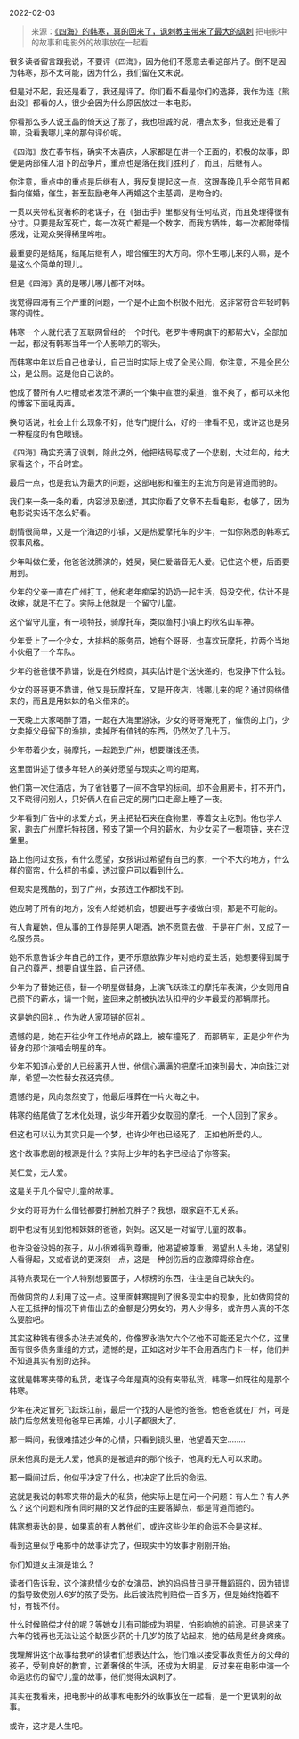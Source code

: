 2022-02-03

> 来源：[《四海》的韩寒，真的回来了，讽刺教主带来了最大的讽刺](http://mp.weixin.qq.com/s?__biz=MzU3NDc5Nzc0NQ==&mid=2247512423&idx=1&sn=47ea0929785a5084ad9981f0371db3d8&chksm=fd2e13b9ca599aafb5c10b53d852fbc3e06a87db1fea7b2278c249b6eb107297843c40685626&scene=27#wechat_redirect)
> 把电影中的故事和电影外的故事放在一起看

很多读者留言跟我说，不要评《四海》，因为他们不愿意去看这部片子。倒不是因为韩寒，那不太可能，因为什么，我们留在文末说。

  

但是对不起，我还是看了，我还是评了。你们看不看是你们的选择，我作为连《熊出没》都看的人，很少会因为什么原因放过一本电影。  

  

你看那么多人说王晶的倚天这了那了，我也坦诚的说，槽点太多，但我还是看了嘛，没看我哪儿来的那句评价呢。  

  

《四海》放在春节档，确实不太喜庆，人家都是在讲一个正面的，积极的故事，即便是两部催人泪下的战争片，重点也是落在我们胜利了，而且，后继有人。  

  

你注意，重点中的重点是后继有人，我反复提起这一点，这跟春晚几乎全部节目都指向催婚，催生，甚至鼓励老年人再婚这个主基调，是吻合的。

  

一贯以夹带私货著称的老谋子，在《狙击手》里都没有任何私货，而且处理得很有分寸。只要是敌军死亡，每一次死亡都是一个数字，而我方牺牲，每一次都附带情感戏，让观众哭得稀里哗啦。  

  

最重要的是结尾，结尾后继有人，暗合催生的大方向。你不生哪儿来的人嘛，是不是这么个简单的理儿。

  

但是《四海》真的是哪儿哪儿都不对味。

  

我觉得四海有三个严重的问题，一个是不正面不积极不阳光，这非常符合年轻时韩寒的调性。  

  

韩寒一个人就代表了互联网曾经的一个时代。老罗牛博网旗下的那帮大V，全部加一起，都没有韩寒当年一个人影响力的零头。  

  

而韩寒中年以后自己也承认，自己当时实际上成了全民公厕，你注意，不是全民公公，是公厕。这是他自己说的。

  

他成了替所有人吐槽或者发泄不满的一个集中宣泄的渠道，谁不爽了，都可以来他的博客下面吼两声。

  

换句话说，社会上什么现象不好，他专门提什么，好的一律看不见，或许这也是另一种程度的有色眼镜。  

  

《四海》确实充满了讽刺，除此之外，他把结局写成了一个悲剧，大过年的，给大家看这个，不合时宜。

  

最后一点，也是我认为最大的问题，这部电影和催生的主流方向是背道而驰的。  

  

我们来一条一条的看，内容涉及剧透，其实你看了文章不去看电影，也够了，因为电影说实话不怎么好看。  

  

剧情很简单，又是一个海边的小镇，又是热爱摩托车的少年，一如你熟悉的韩寒式叙事风格。

  

少年叫做仁爱，他爸爸沈腾演的，姓吴，吴仁爱谐音无人爱。记住这个梗，后面要用到。  

  

少年的父亲一直在广州打工，他和老年痴呆的奶奶一起生活，妈没交代，估计不是改嫁，就是不在了。实际上他就是一个留守儿童。  

  

这个留守儿童，有一项特技，骑摩托车，类似渔村小镇上的秋名山车神。  

  

少年爱上了一个少女，大排档的服务员，她有个哥哥，也喜欢玩摩托，拉两个当地小伙组了一个车队。  

  

少年的爸爸很不靠谱，说是在外经商，其实估计是个送快递的，也没挣下什么钱。  

  

少女的哥哥更不靠谱，他又是玩摩托车，又是开夜店，钱哪儿来的呢？通过网络借来的，而且是用妹妹的名义借来的。  

  

一天晚上大家喝醉了酒，一起在大海里游泳，少女的哥哥淹死了，催债的上门，少女卖掉父母留下的渔排，卖掉所有值钱的东西，仍然欠了几十万。  

  

少年带着少女，骑摩托，一起跑到广州，想要赚钱还债。  

  

这里面讲述了很多年轻人的美好愿望与现实之间的距离。

  

他们第一次住酒店，为了省钱要了一间不含早的标间。却不会用房卡，打不开门，又不晓得问别人，只好俩人在自己定的房门口走廊上睡了一夜。  

  

少年看到广告中的求爱方式，男主把钻石夹在食物里，等着女主吃到。他也学人家，跑去广州摩托特技团，预支了第一个月的薪水，为少女买了一根项链，夹在汉堡里。  

  

路上他问过女孩，有什么愿望，女孩讲过希望有自己的家，一个不大的地方，什么样的窗帘，什么样的书桌，透过窗户可以看到什么。  

  

但现实是残酷的，到了广州，女孩连工作都找不到。  

  

她应聘了所有的地方，没有人给她机会，想要进写字楼做白领，那是不可能的。  

  

有人肯雇她，但从事的工作是陪男人喝酒，她不愿意去做，于是在广州，又成了一名服务员。

  

她不乐意告诉少年自己的工作，更不乐意依靠少年对她的爱生活，她想要得到属于自己的尊严，想要自谋生路，自己还债。

  

少年为了替她还债，替一个明星做替身，上演飞跃珠江的摩托车表演，少女则用自己攒下的薪水，请一个贼，盗回来之前被执法队扣押的少年最爱的那辆摩托。  

  

这是她的回礼，作为收人家项链的回礼。  

  

遗憾的是，她在开往少年工作地点的路上，被车撞死了，而那辆车，正是少年作为替身的那个演唱会明星的车。  

  

少年不知道心爱的人已经离开人世，他信心满满的把摩托加速到最大，冲向珠江对岸，希望一次性替女孩还完债。  

  

遗憾的是，风向忽然变了，他最后埋葬在一片火海之中。  

  

韩寒的结尾做了艺术化处理，说少年开着少女取回的摩托，一个人回到了家乡。  

  

但这也可以认为其实只是一个梦，也许少年也已经死了，正如他所爱的人。  

  

这个故事悲剧的根源是什么？实际上少年的名字已经给了你答案。  

  

吴仁爱，无人爱。

  

这是关于几个留守儿童的故事。  

  

少女的哥哥为什么借钱都要打肿脸充胖子？我想，跟家庭不无关系。

  

剧中也没有见到他和妹妹的爸爸，妈妈。这又是一对留守儿童的故事。

  

也许没爸没妈的孩子，从小很难得到尊重，他渴望被尊重，渴望出人头地，渴望别人看得起，又或者说的更深刻一点，这是一种创伤后的应激障碍综合症。

  

其特点表现在一个人特别想要面子，人标榜的东西，往往是自己缺失的。

  

而做网贷的人利用了这一点。这里面韩寒提到了很多现实中的现象，比如做网贷的人在无抵押的情况下肯借出去的金额是分男女的，男人少得多，或许男人真的不怎么要脸吧。

  

其实这种钱有很多办法去减免的，你像罗永浩欠六个亿他不可能还足六个亿，这里面有很多债务重组的方式，遗憾的是，正如这对少年不会用酒店门卡一样，他们并不知道其实有别的选择。

  

这就是韩寒夹带的私货，老谋子今年是真的没有夹带私货，韩寒一如既往的是那个韩寒。

  

少年在决定冒死飞跃珠江前，最后一个找的人是他的爸爸。他爸爸就在广州，可是敲门后忽然发现他爸早已再婚，小儿子都很大了。

  

那一瞬间，我很难描述少年的心情，只看到镜头里，他望着天空........

  

原来他真的是无人爱，他真的是被遗弃的那个孩子，他真的无人可以求助。

  

那一瞬间过后，他似乎决定了什么，也决定了此后的命运。

  

这就是我说的韩寒夹带的最大的私货，他实际上是在问一个问题：有人生？有人养么？这个问题和所有同时期的文艺作品的主要落脚点，都是背道而驰的。

  

韩寒想表达的是，如果真的有人教他们，或许这些少年的命运不会是这样。

  

看到这里似乎电影中的故事讲完了，但现实中的故事才刚刚开始。

  

你们知道女主演是谁么？

  

读者们告诉我，这个演悲情少女的女演员，她的妈妈昔日是开舞蹈班的，因为错误的指导致使别人6岁的孩子受伤。此后被法院判赔偿一百多万，但是始终拖着不付，有钱不付。

  

什么时候赔偿才付的呢？等她女儿有可能成为明星，怕影响她的前途。可是迟来了六年的钱再也无法让这个缺医少药的十几岁的孩子站起来，她的结局是终身瘫痪。

  

我理解讲这个故事给我听的读者们想表达什么，他们难以接受事故责任方的父母的孩子，受到良好的教育，过着奢侈的生活，还成为大明星，反过来在电影中演一个命运悲伤的留守儿童的故事，他们觉得太讽刺了。

  

其实在我看来，把电影中的故事和电影外的故事放在一起看，是一个更讽刺的故事。

  

或许，这才是人生吧。

